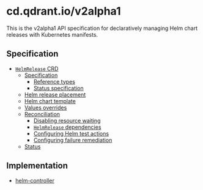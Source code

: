# cd.qdrant.io/v2alpha1

This is the v2alpha1 API specification for declaratively managing Helm chart releases with
Kubernetes manifests.

## Specification

- [`HelmRelease` CRD](helmreleases.md)
    + [Specification](helmreleases.md#specification)
        * [Reference types](helmreleases.md#reference-types)
        * [Status specification](helmreleases.md#status-specification)
    + [Helm release placement](helmreleases.md#helm-release-placement)
    + [Helm chart template](helmreleases.md#helm-chart-template)
    + [Values overrides](helmreleases.md#values-overrides)
    + [Reconciliation](helmreleases.md#reconciliation)
        * [Disabling resource waiting](helmreleases.md#disabling-resource-waiting)
        * [`HelmRelease` dependencies](helmreleases.md#helmrelease-dependencies)
        * [Configuring Helm test actions](helmreleases.md#configuring-helm-test-actions)
        * [Configuring failure remediation](helmreleases.md#configuring-failure-remediation)
    + [Status](helmreleases.md#status)

## Implementation

* [helm-controller](https://github.com/fluxcd/helm-controller/)
